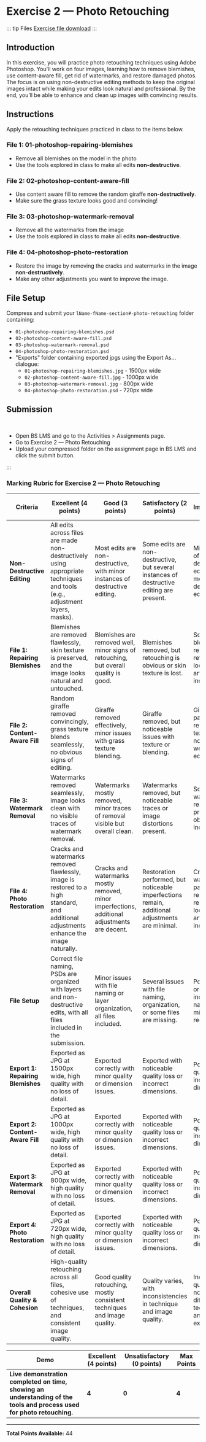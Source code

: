 # Exercise 2 — Photo Retouching

::: tip Files
[Exercise file download](https://drive.google.com/file/d/1uYiL_pP4VvwBV1G0onXEDCppiaFw0BlR/view?usp=sharing)
:::

## Introduction

In this exercise, you will practice photo retouching techniques using Adobe Photoshop. You'll work on four images, learning how to remove blemishes, use content-aware fill, get rid of watermarks, and restore damaged photos. The focus is on using non-destructive editing methods to keep the original images intact while making your edits look natural and professional. By the end, you’ll be able to enhance and clean up images with convincing results.

## Instructions

Apply the retouching techniques practiced in class to the items below.

### File 1: 01-photoshop-repairing-blemishes

- Remove all blemishes on the model in the photo
- Use the tools explored in class to make all edits **non-destructive**.

### File 2: 02-photoshop-content-aware-fill

- Use content aware fill to remove the random giraffe **non-destructively**.
- Make sure the grass texture looks good and convincing!

### File 3: 03-photoshop-watermark-removal

- Remove all the watermarks from the image
- Use the tools explored in class to make all edits **non-destructive**.

### File 4: 04-photoshop-photo-restoration

- Restore the image by removing the cracks and watermarks in the image **non-destructively**.
- Make any other adjustments you want to improve the image.

## File Setup

Compress and submit your `lName-fName-section#-photo-retouching` folder containing:

- `01-photoshop-repairing-blemishes.psd`
- `02-photoshop-content-aware-fill.psd`
- `03-photoshop-watermark-removal.psd`
- `04-photoshop-photo-restoration.psd`
- "Exports" folder containing exported jpgs using the Export As... dialogue:
  - `01-photoshop-repairing-blemishes.jpg` - 1500px wide
  - `02-photoshop-content-aware-fill.jpg` - 1000px wide
  - `03-photoshop-watermark-removal.jpg` - 800px wide
  - `04-photoshop-photo-restoration.psd` - 720px wide

## Submission

<br>

<Badge text="Section 010: Tuesday September 10th @9:00pm" />
<Badge type="error" text="Section 020: Tuesday September 10th @7:00pm" />

- Open BS LMS and go to the Activities > Assignments page.
- Go to Exercise 2 — Photo Retouching
- Upload your compressed folder on the assignment page in BS LMS and click the submit button.

:::

### Marking Rubric for Exercise 2 — Photo Retouching

| **Criteria**                      | **Excellent (4 points)**                                                                                                                | **Good (3 points)**                                                                           | **Satisfactory (2 points)**                                                                     | **Needs Improvement (1 point)**                                                      | **Unsatisfactory (0 points)**                                      | **Max Points** |
| --------------------------------- | --------------------------------------------------------------------------------------------------------------------------------------- | --------------------------------------------------------------------------------------------- | ----------------------------------------------------------------------------------------------- | ------------------------------------------------------------------------------------ | ------------------------------------------------------------------ | -------------- |
| **Non-Destructive Editing**       | All edits across files are made non-destructively using appropriate techniques and tools (e.g., adjustment layers, masks).              | Most edits are non-destructive, with minor instances of destructive editing.                  | Some edits are non-destructive, but several instances of destructive editing are present.       | Minimal use of non-destructive editing, mostly destructive edits.                    | All edits are destructive, no use of non-destructive techniques.   | **4**          |
| **File 1: Repairing Blemishes**   | Blemishes are removed flawlessly, skin texture is preserved, and the image looks natural and untouched.                                 | Blemishes are removed well, minor signs of retouching, but overall quality is good.           | Blemishes removed, but retouching is obvious or skin texture is lost.                           | Some blemishes removed, but retouching looks artificial or incomplete.               | Blemishes not removed or poor retouching quality.                  | **4**          |
| **File 2: Content-Aware Fill**    | Random giraffe removed convincingly, grass texture blends seamlessly, no obvious signs of editing.                                      | Giraffe removed effectively, minor issues with grass texture blending.                        | Giraffe removed, but noticeable issues with texture or blending.                                | Giraffe partially removed or texture does not blend well, obvious editing signs.     | Giraffe not removed or poorly executed content-aware fill.         | **4**          |
| **File 3: Watermark Removal**     | Watermarks removed seamlessly, image looks clean with no visible traces of watermark removal.                                           | Watermarks mostly removed, minor traces of removal visible but overall clean.                 | Watermarks removed, but noticeable traces or image distortions present.                         | Some watermarks removed, but process is obvious or incomplete.                       | Watermarks not removed or poorly executed removal.                 | **4**          |
| **File 4: Photo Restoration**     | Cracks and watermarks removed flawlessly, image is restored to a high standard, and additional adjustments enhance the image naturally. | Cracks and watermarks mostly removed, minor imperfections, additional adjustments are decent. | Restoration performed, but noticeable imperfections remain, additional adjustments are minimal. | Cracks and watermarks partially removed, restoration looks artificial or incomplete. | Restoration not attempted or poorly executed.                      | **4**          |
| **File Setup**                    | Correct file naming, PSDs are organized with layers and non-destructive edits, with all files included in the submission.               | Minor issues with file naming or layer organization, all files included.                      | Several issues with file naming, organization, or some files are missing.                       | Poor file organization, incorrect naming, missing some required files.               | Files not organized or named correctly, multiple files missing.    | **4**          |
| **Export 1: Repairing Blemishes** | Exported as JPG at 1500px wide, high quality with no loss of detail.                                                                    | Exported correctly with minor quality or dimension issues.                                    | Exported with noticeable quality loss or incorrect dimensions.                                  | Poor export quality or incorrect dimensions.                                         | Export not provided or entirely incorrect format/dimensions.       | **4**          |
| **Export 2: Content-Aware Fill**  | Exported as JPG at 1000px wide, high quality with no loss of detail.                                                                    | Exported correctly with minor quality or dimension issues.                                    | Exported with noticeable quality loss or incorrect dimensions.                                  | Poor export quality or incorrect dimensions.                                         | Export not provided or entirely incorrect format/dimensions.       | **4**          |
| **Export 3: Watermark Removal**   | Exported as JPG at 800px wide, high quality with no loss of detail.                                                                     | Exported correctly with minor quality or dimension issues.                                    | Exported with noticeable quality loss or incorrect dimensions.                                  | Poor export quality or incorrect dimensions.                                         | Export not provided or entirely incorrect format/dimensions.       | **4**          |
| **Export 4: Photo Restoration**   | Exported as JPG at 720px wide, high quality with no loss of detail.                                                                     | Exported correctly with minor quality or dimension issues.                                    | Exported with noticeable quality loss or incorrect dimensions.                                  | Poor export quality or incorrect dimensions.                                         | Export not provided or entirely incorrect format/dimensions.       | **4**          |
| **Overall Quality & Cohesion**    | High-quality retouching across all files, cohesive use of techniques, and consistent image quality.                                     | Good quality retouching, mostly consistent techniques and image quality.                      | Quality varies, with inconsistencies in technique and image quality.                            | Inconsistent quality, noticeable differences in technique and execution.             | Poor quality across files, inconsistent techniques, and execution. | **4**          |

| **Demo**                                                                                                               | **Excellent (4 points)** | **Unsatisfactory (0 points)** | **Max Points** |
| ---------------------------------------------------------------------------------------------------------------------- | ------------------------ | ----------------------------- | -------------- |
| **Live demonstration completed on time, showing an understanding of the tools and process used for photo retouching.** | **4**                    | **0**                         | **4**          |

---

**Total Points Available:** 44
